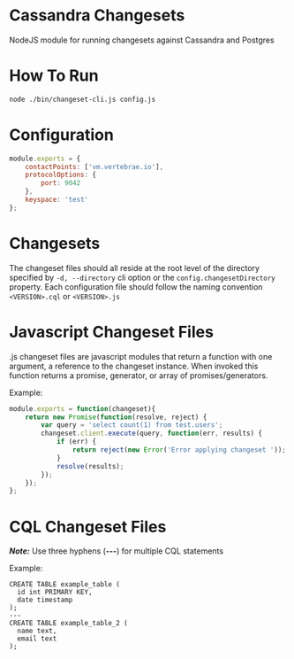 Cassandra Changesets
====================
NodeJS module for running changesets against Cassandra and Postgres


How To Run
==========

```bash
node ./bin/changeset-cli.js config.js
```

Configuration
=============

```js
module.exports = {
    contactPoints: ['vm.vertebrae.io'],
    protocolOptions: {
        port: 9042
    },
    keyspace: 'test'
};
```

Changesets
==========

The changeset files should all reside at the root level of the directory
specified by `-d, --directory` cli option or the `config.changesetDirectory` property. Each configuration file should
follow the naming convention `<VERSION>.cql` or `<VERSION>.js`

Javascript Changeset Files
==========================
.js changeset files are javascript modules that return a function with one argument, a reference to the changeset instance. When invoked this function returns a promise, generator, or array of promises/generators.  

Example:
```javascript
module.exports = function(changeset){
    return new Promise(function(resolve, reject) {
        var query = 'select count(1) from test.users';
        changeset.client.execute(query, function(err, results) {
            if (err) {
                return reject(new Error('Error applying changeset '));
            }
            resolve(results);
        });
    });
};
```
CQL Changeset Files
===================

***Note:*** Use three hyphens (**---**) for multiple CQL statements

Example:
```
CREATE TABLE example_table (
  id int PRIMARY KEY,
  date timestamp
);
---
CREATE TABLE example_table_2 (
  name text,
  email text
);
```
